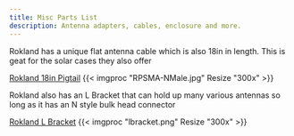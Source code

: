 ```yaml
---
title: Misc Parts List
description: Antenna adapters, cables, enclosure and more.
---
```


Rokland has a unique flat antenna cable which is also 18in in length. This is geat for the solar cases they also offer

[Rokland 18in Pigtail](https://store.rokland.com/collections/rp-sma-male-to-n-male/products/rp-sma-male-to-n-male-1-pack-flat-window-coaxial-extension-pigtail-18-inch-length)
{{< imgproc "RPSMA-NMale.jpg" Resize "300x" >}}

Rokland also has an L Bracket that can hold up many various antennas so long as it has an N style bulk head connector

[Rokland L Bracket](https://store.rokland.com/products/l-mount-replacement-bracket-for-rokland-6-8-dbi-n-female-bulkhead-antennas)
{{< imgproc "lbracket.png" Resize "300x" >}}
